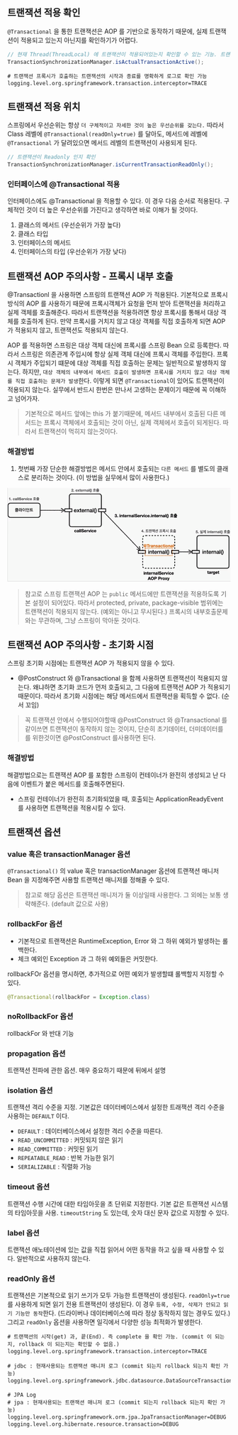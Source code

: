 ## 트랜잭션 적용 확인

`@Transactional` 을 통한 트랜잭션은 AOP 를 기반으로 동작하기 때문에, 실제 트랜잭션이 적용되고 있는지
아닌지를 확인하기가 어렵다.

```java
// 현재 Thread(ThreadLocal) 에 트랜잭션이 적용되어있는지 확인할 수 있는 기능. 트랜잭션의 적용 여부를 가장 확실하게 알 수 있다.
TransactionSynchronizationManager.isActualTransactionActive();
```

```properties
# 트랜잭션 프록시가 호출하는 트랜잭션의 시작과 종료를 명확하게 로그로 확인 가능
logging.level.org.springframework.transaction.interceptor=TRACE
```

## 트랜잭션 적용 위치

스프링에서 우선순위는 항상 `더 구체적이고 자세한 것이 높은 우선순위를 갖는다.`
따라서 Class 레벨에 `@Transactional(readOnly=true)` 를 달아도, 메서드에 레벨에
`@Transactional` 가 달려있으면 메서드 레벨의 트랜잭션이 사용되게 된다.

```java
// 트랜잭션이 Readonly 인지 확인
TransactionSynchronizationManager.isCurrentTransactionReadOnly();
```

### 인터페이스에 @Transactional 적용

인터페이스에도 @Transactional 을 적용할 수 있다. 이 경우 다음 순서로 적용된다. 구체적인 것이 더 높은 우선순위를 가진다고 생각하면
바로 이해가 될 것이다.

1. 클래스의 메서드 (우선순위가 가장 높다)
2. 클래스 타입
3. 인터페이스의 메서드
4. 인터페이스의 타입 (우선순위가 가장 낮다)

## 트랜잭션 AOP 주의사항 - 프록시 내부 호출

@Transactionl 을 사용하면 스프링의 트랜잭션 AOP 가 적용된다.
기본적으로 프록시 방식의 AOP 를 사용하기 때문에 프록시객체가 요청을 먼저 받아 트랜잭션을 처리하고
실제 객체를 호출해준다. 따라서 트랜잭션을 적용하려면 항상 프록시를 통해서 대상 객체를 호출하게 된다.
만약 프록시를 거치지 않고 대상 객체를 직접 호출하게 되면 AOP 가 적용되지 않고, 트랜잭션도 적용되지 않는다.

AOP 를 적용하면 스프링은 대상 객체 대신에 프록시를 스프링 Bean 으로 등록한다. 따라서 스프링은 의존관계 주입시에
항상 실제 객체 대신에 프록시 객체를 주입한다. 프록시 객체가 주입되기 떄문에 대상 객체를 직접 호출하는 문제는 일반적으로 발생하지 않는다.
하지만, `대상 객체의 내부에서 메서드 호출이 발생하면 프록시를 거치지 않고 대상 객체를 직접 호출하는 문제가 발생`한다. 이렇게 되면
`@Transactional`이 있어도 트랜잭션이 적용되지 않는다. 실무에서 반드시 한번은 만나서 고생하는 문제이기 때문에 꼭 이해하고 넘어가자.

> 기본적으로 메서드 앞에는 this 가 붙기때문에, 메서드 내부에서 호출된 다른 메서드는
프록시 객체에서 호출되는 것이 아닌, 실제 객체에서 호출이 되게된다. 따라서 트랜잭션이 먹히지 않는것이다.

### 해결방법

1. 첫번째 가장 단순한 해결방법은 메서드 안에서 호출되는 `다른 메서드` 를 별도의 클래스로 분리하는 것이다.
   (이 방법을 실무에서 많이 사용한다.)

![img.png](img.png)

> 참고로 스프링 트랜잭션 AOP 는 `public` 메서드에만 트랜잭션을 적용하도록 기본 설정이 되어있다.
따라서 protected, private, package-visible 범위에는 트랜잭션이 적용되지 않는다. (예외는 아니고 무시된다.)
프록시의 내부호출문제와는 무관하며, 그냥 스프링이 막아둔 것이다.

## 트랜잭션 AOP 주의사항 - 초기화 시점

스프링 초기화 시점에는 트랜잭션 AOP 가 적용되지 않을 수 있다.

- @PostConstruct 와 @Transactional 을 함께 사용하면 트랜잭션이 적용되지 않는다.
왜냐하면 초기화 코드가 먼저 호출되고, 그 다음에 트랜잭션 AOP 가 적용되기 때문이다. 따라서 초기화 시점에는 해당 메서드에서 트랜잭션을 획득할 수 없다. (순서 꼬임)

> 꼭 트랜잭션 안에서 수행되어야할때 @PostConstruct 와 @Transactional 를 같이쓰면 트랜잭션이 동작하지 않는 것이지,
단순히 초기데이터, 더미데이터를 를 위한것이면 @PostConstruct 를사용하면 된다.

### 해결방법

해결방법으로는 트랜잭션 AOP 를 포함한 스프링이 컨테이너가 완전히 생성되고 난 다음에 이벤트가 붙은 메서드를 호출해주면된다.

- 스프링 컨테이너가 완전히 초기화되었을 때, 호출되는 ApplicationReadyEvent 를 사용하면 트랜잭션을 적용시킬 수 있다. 

## 트랜잭션 옵션

### value 혹은 transactionManager 옵션

`@Transactional()` 의 value 혹은 transactionManager 옵션에 트랜잭션 매니저 Bean 을 지정해주면 사용할 트랜잭션 매니저를 정해줄 수 있다.

> 참고로 해당 옵션은 트랜잭션 매니저가 둘 이상일때 사용한다. 그 외에는 보통 생략해준다. (default 값으로 사용)

### rollbackFor 옵션

- 기본적으로 트랜잭션은 RuntimeException, Error 와 그 하위 예외가 발생하는 롤백한다.
- 체크 예외인 Exception 과 그 하위 예외들은 커밋한다.

rollbackFOr 옵션을 명시하면, 추가적으로 어떤 예외가 발생할떄 롤백할지 지정할 수 있다.

```java
@Transactional(rollbackFor = Exception.class)
```

### noRollbackFor 옵션

rollbackFor 와 반대 기능

### propagation 옵션

트랜잭션 전파에 관한 옵션. 매우 중요하기 때문에 뒤에서 설명

### isolation 옵션

트랜잭션 격리 수준을 지정. 기본값은 데이터베이스에서 설정한 트래잭션 격리 수준을 사용하는 `DEFAULT` 이다.

- `DEFAULT` : 데이터베이스에서 설정한 격리 수준을 따른다.
- `READ_UNCOMMITTED` : 커밋되지 않은 읽기
- `READ_COMMITTED` : 커밋된 읽기
- `REPEATABLE_READ` : 반복 가능한 읽기
- `SERIALIZABLE` : 직렬화 가능

### timeout 옵션

트랜잭션 수행 시간에 대한 타임아웃을 초 단위로 지정한다. 기본 값은 트랜잭션 시스템의 타임아웃을 사용.
`timeoutString` 도 있는데, 숫자 대신 문자 값으로 지정할 수 있다.

### label 옵션

트랜잭션 애노테이션에 있는 값을 직접 읽어서 어떤 동작을 하고 싶을 때 사용할 수 있다. 일반적으로 사용하지 않는다.

### readOnly 옵션

트랜잭션은 기본적으로 읽기 쓰기가 모두 가능한 트랜잭션이 생성된다.
`readOnly=true` 를 사용하게 되면 읽기 전용 트랜잭션이 생성된다. 이 경우 `등록, 수정, 삭제가 안되고 읽기 기능만 동작`한다.
(드라이버나 데이터베이스에 따라 정상 동작하지 않는 경우도 있다.) 그리고 `readOnly` 옵션을 사용하면 일긱에서 다양한 성능 최적화가 발생한다.

```properties
# 트랜잭션의 시작(get) 과, 끝(End). 즉 complete 을 확인 가능. (commit 이 되는지, rollback 이 되는지는 확인할 수 없음.)
logging.level.org.springframework.transaction.interceptor=TRACE

# jdbc : 현재사용되는 트랜잭션 매니저 로그 (commit 되는지 rollback 되는지 확인 가능)
logging.level.org.springframework.jdbc.datasource.DataSourceTransactionManager=DEBUG

# JPA Log
# jpa : 현재사용되는 트랜잭션 매니저 로그 (commit 되는지 rollback 되는지 확인 가능)
logging.level.org.springframework.orm.jpa.JpaTransactionManager=DEBUG
logging.level.org.hibernate.resource.transaction=DEBUG
```